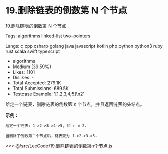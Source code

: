 # 19.删除链表的倒数第 N 个节点

[19.删除链表的倒数第 N 个节点](https://leetcode-cn.com/problems/remove-nth-node-from-end-of-list/description/)

Tags: algorithms linked-list two-pointers

Langs: c cpp csharp golang java javascript kotlin php python python3 ruby rust scala swift typescript

- algorithms
- Medium (39.59%)
- Likes: 1101
- Dislikes: -
- Total Accepted: 279.1K
- Total Submissions: 689.5K
- Testcase Example: '[1,2,3,4,5]\n2'

<p>给定一个链表，删除链表的倒数第&nbsp;<em>n&nbsp;</em>个节点，并且返回链表的头结点。</p>

<p><strong>示例：</strong></p>

```
给定一个链表: 1->2->3->4->5, 和 n = 2.

当删除了倒数第二个节点后，链表变为 1->2->3->5.
```

<<< @/src/LeeCode/19.删除链表的倒数第n个节点.js
